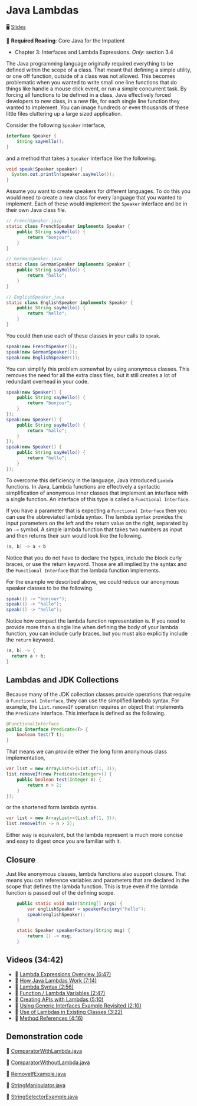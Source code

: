 # Java Lambdas

🖥️ [Slides](https://docs.google.com/presentation/d/16JLfaKkdoYEe5CyN61rQ5n1hj0BgRhjD/edit?usp=sharing&ouid=114081115660452804792&rtpof=true&sd=true)

📖 **Required Reading**: Core Java for the Impatient

- Chapter 3: Interfaces and Lambda Expressions. _Only_: section 3.4

The Java programming language originally required everything to be defined within the scope of a class. That meant that defining a simple utility, or one off function, outside of a class was not allowed. This becomes problematic when you wanted to write small one line functions that do things like handle a mouse click event, or run a simple concurrent task. By forcing all functions to be defined in a class, Java effectively forced developers to new class, in a new file, for each single line function they wanted to implement. You can image hundreds or even thousands of these little files cluttering up a large sized application.

Consider the following `Speaker` interface,

```java
interface Speaker {
    String sayHello();
}
```

and a method that takes a `Speaker` interface like the following.

```java
void speak(Speaker speaker) {
  System.out.println(speaker.sayHello());
}
```

Assume you want to create speakers for different languages. To do this you would need to create a new class for every language that you wanted to implement. Each of these would implement the `Speaker` interface and be in their own Java class file.

```java
// FrenchSpeaker.java
static class FrenchSpeaker implements Speaker {
    public String sayHello() {
        return "bonjour";
    }
}

// GermanSpeaker.java
static class GermanSpeaker implements Speaker {
    public String sayHello() {
        return "hallo";
    }
}

// EnglishSpeaker.java
static class EnglishSpeaker implements Speaker {
    public String sayHello() {
        return "hello";
    }
}

```

You could then use each of these classes in your calls to `speak`.

```java
speak(new FrenchSpeaker());
speak(new GermanSpeaker());
speak(new EnglishSpeaker());
```

You can simplify this problem somewhat by using anonymous classes. This removes the need for all the extra class files, but it still creates a lot of redundant overhead in your code.

```java
speak(new Speaker() {
    public String sayHello() {
        return "bonjour";
    }
});
speak(new Speaker() {
    public String sayHello() {
        return "hallo";
    }
});
speak(new Speaker() {
    public String sayHello() {
        return "hello";
    }
});
```

To overcome this deficiency in the language, Java introduced `Lambda` functions. In Java, Lambda functions are effectively a syntactic simplification of anonymous inner classes that implement an interface with a single function. An interface of this type is called a `Functional Interface`.

If you have a parameter that is expecting a `Functional Interface` then you can use the abbreviated lambda syntax. The lambda syntax provides the input parameters on the left and the return value on the right, separated by an `->` symbol. A simple lambda function that takes two numbers as input and then returns their sum would look like the following.

```java
(a, b) -> a + b
```

Notice that you do not have to declare the types, include the block curly braces, or use the return keyword. Those are all implied by the syntax and the `Functional Interface` that the lambda function implements.

For the example we described above, we could reduce our anonymous speaker classes to be the following.

```java
speak(() -> "bonjour");
speak(() -> "hallo");
speak(() -> "hello");
```

Notice how compact the lambda function representation is. If you need to provide more than a single line when defining the body of your lambda function, you can include curly braces, but you must also explicitly include the `return` keyword.

```java
(a, b) -> {
  return a + b;
}
```

## Lambdas and JDK Collections

Because many of the JDK collection classes provide operations that require a `Functional Interface`, they can use the simplified lambda syntax. For example, the `List.removeIf` operation requires an object that implements the `Predicate` interface. This interface is defined as the following.

```java
@FunctionalInterface
public interface Predicate<T> {
    boolean test(T t);
}
```

That means we can provide either the long form anonymous class implementation,

```java
var list = new ArrayList<>(List.of(1, 3));
list.removeIf(new Predicate<Integer>() {
    public boolean test(Integer n) {
        return n > 2;
    }
});
```

or the shortened form lambda syntax.

```java
var list = new ArrayList<>(List.of(1, 3));
list.removeIf(n -> n > 2);
```

Either way is equivalent, but the lambda represent is much more concise and easy to digest once you are familiar with it.

## Closure

Just like anonymous classes, lambda functions also support closure. That means you can reference variables and parameters that are declared in the scope that defines the lambda function. This is true even if the lambda function is passed out of the defining scope.

```java
    public static void main(String[] args) {
        var englishSpeaker = speakerFactory("hello");
        speak(englishSpeaker);
    }

    static Speaker speakerFactory(String msg) {
        return () -> msg;
    }
```

## Videos (34:42)

- 🎥 [Lambda Expressions Overview (6:47)](https://byu.hosted.panopto.com/Panopto/Pages/Viewer.aspx?id=6cfff192-6903-40b0-bacb-b053010e7658)
- 🎥 [How Java Lambdas Work (7:14)](https://byu.hosted.panopto.com/Panopto/Pages/Viewer.aspx?id=30d50a0f-b462-4d41-b7c6-b05301107ef8)
- 🎥 [Lambda Syntax (2:56)](https://byu.hosted.panopto.com/Panopto/Pages/Viewer.aspx?id=66a7b726-985e-4f7e-be87-b0530112a93e)
- 🎥 [Function / Lambda Variables (2:47)](https://byu.hosted.panopto.com/Panopto/Pages/Viewer.aspx?id=3c58fb2e-dc04-4dc4-b040-b0530113a8f6)
- 🎥 [Creating APIs with Lambdas (5:10)](https://byu.hosted.panopto.com/Panopto/Pages/Viewer.aspx?id=4f332bfb-9836-41d8-acc0-b0530114dcb2)
- 🎥 [Using Generic Interfaces Example Revisited (2:10)](https://byu.hosted.panopto.com/Panopto/Pages/Viewer.aspx?id=ceee1a53-7ff3-4a71-8b26-b0530116817b)
- 🎥 [Use of Lambdas in Existing Classes (3:22)](https://byu.hosted.panopto.com/Panopto/Pages/Viewer.aspx?id=19b04002-8028-4e50-bd68-b0530117654d)
- 🎥 [Method References (4:16)](https://byu.hosted.panopto.com/Panopto/Pages/Viewer.aspx?id=465b91d6-210d-4838-b266-b0530119161e)

## Demonstration code

📁 [ComparatorWithLambda.java](example-code/ComparatorWithLambda.java)

📁 [ComparatorWithoutLambda.java](example-code/ComparatorWithoutLambda.java)

📁 [RemoveIfExample.java](example-code/RemoveIfExample.java)

📁 [StringManipulator.java](example-code/StringManipulator.java)

📁 [StringSelectorExample.java](example-code/StringSelectorExample.java)
